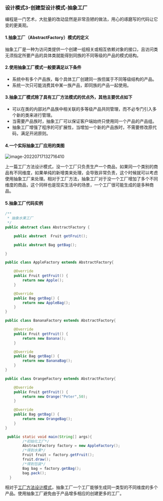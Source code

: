 ### 设计模式3-创建型设计模式-抽象工厂

编程是一门艺术，大批量的改动显然是非常丑陋的做法，用心的琢磨写的代码让它变的更美观。

#### 1.抽象工厂（AbstractFactory）模式的定义

抽象工厂是一种为访问类提供一个创建一组相关或相互依赖对象的接口，且访问类无须指定所要产品的具体类就能得到同族的不同等级的产品的模式结构。



#### 2.使用抽象工厂模式一般要满足以下条件

- 系统中有多个产品族，每个具体工厂创建同一族但属于不同等级结构的产品。
- 系统一次只可能消费其中某一族产品，即同族的产品一起使用。



#### 3.抽象工厂模式除了具有工厂方法模式的优点外，其他主要优点如下

- 可以在类的内部对产品族中相关联的多等级产品共同管理，而不必专门引入多个新的类来进行管理。
- 当需要产品族时，抽象工厂可以保证客户端始终只使用同一个产品的产品组。
- 抽象工厂增强了程序的可扩展性，当增加一个新的产品族时，不需要修改原代码，满足开闭原则。



#### 4.一个实际抽象工厂应用的类图

![image-20220717132716410](https://gitee.com/weifeng_xixi/images/raw/master/img/image-20220717132716410.png)

上一篇工厂方法设计模式，没一个工厂只负责生产一个商品，如果同一个类别的商品有不同维度，如果单纯的新增类来处理，会导致非常负责，这个时候就可以考虑使用抽象工厂来处理。相对于工厂方法，抽象工厂对于没一个工厂增加了多个不同维度的商品，这个同样也是现实生活中的场景，一个工厂很可能生成的是多种商品。



#### 5.抽象工厂代码实例

```java
/**
 * 抽象水果工厂
 */
public abstract class AbstractFactory {

    public abstract  Fruit getFruit();

    public abstract Bag getBag();

}

public class AppleFactory extends AbstractFactory{

    @Override
    public Fruit getFruit() {
        return new Apple();
    }

    @Override
    public Bag getBag() {
        return new AppleBag();
    }
}

public class BananaFactory extends AbstractFactory{

    @Override
    public Fruit getFruit() {
        return new Banana();
    }

    @Override
    public Bag getBag() {
        return new BananaBag();
    }
}

public class OrangeFactory extends AbstractFactory{

    @Override
    public Fruit getFruit() {
        return new Orange("Peter",50);
    }

    @Override
    public Bag getBag() {
        return new OrangeBag();
    }
}

 public static void main(String[] args){
        /*初始化工厂*/
        AbstractFactory factory = new AppleFactory();
        /*得到水果*/
        Fruit fruit = factory.getFruit();
        fruit.draw();
        /*得到包装*/
        Bag bag = factory.getBag();
        bag.pack();
  }
```

相对于[工厂方法设计模式](https://blog.csdn.net/u014078003/article/details/125830526?spm=1001.2014.3001.5501)，抽象工厂一个工厂能够生成同一类型的不同维度的多个产品。使用抽象工厂避免由于产品增多相应的创建更多的工厂。